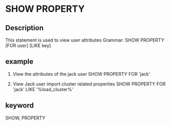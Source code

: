 <!-- 
Licensed to the Apache Software Foundation (ASF) under one
or more contributor license agreements.  See the NOTICE file
distributed with this work for additional information
regarding copyright ownership.  The ASF licenses this file
to you under the Apache License, Version 2.0 (the
"License"); you may not use this file except in compliance
with the License.  You may obtain a copy of the License at

  http://www.apache.org/licenses/LICENSE-2.0

Unless required by applicable law or agreed to in writing,
software distributed under the License is distributed on an
"AS IS" BASIS, WITHOUT WARRANTIES OR CONDITIONS OF ANY
KIND, either express or implied.  See the License for the
specific language governing permissions and limitations
under the License.
-->

# SHOW PROPERTY
## Description
This statement is used to view user attributes
Grammar:
SHOW PROPERTY [FOR user] [LIKE key]

## example
1. View the attributes of the jack user
SHOW PROPERTY FOR 'jack'

2. View Jack user import cluster related properties
SHOW PROPERTY FOR 'jack' LIKE '%load_cluster%'

## keyword
SHOW, PROPERTY

